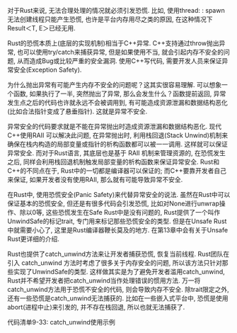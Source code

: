 
对于Rust来说, 无法合理处理的情况就必须引发恐慌. 比如, 使用thread: : spawn无法创建线程只能产生恐慌, 也许是平台内存用尽之类的原因, 在这种情况下 Result＜T, E＞已经无用. 

Rust的恐慌本质上(底层的实现机制)相当于C++异常. C++支持通过throw抛出异常, 也可以使用try/catch来捕获异常, 但是如果使用不当, 就会引起内存不安全的问题, 从而造成Bug或比较严重的安全漏洞. 使用C++写代码, 需要开发人员来保证异常安全(Exception Safety). 

为什么抛出异常有可能产生内存不安全的问题呢？这其实很容易理解. 可以想象一个函数, 如果执行了一半, 突然抛出了异常, 那么会发生什么？函数提前返回, 异常发生点之后的代码也许就永远不会被调用到, 有可能造成资源泄漏和数据结构恶化(比如合法指针变成了悬垂指针). 这就是异常不安全. 

异常安全的代码要求就是不能在异常抛出时造成资源泄漏和数据结构恶化. 现代C++使用RAII 可以解决此问题, 在异常抛出时, 利用栈回退(Stack Unwind)机制来确保在栈内构造的局部变量或指针的析构函数都可以被一一调用. 这样就可以保证异常安全. 而对于Rust语言, 其底层也是基于 RAII 机制来管理资源的, 在恐慌发生之后, 同样会利用栈回退机制触发局部变量的析构函数来保证异常安全. Rust和C++的不同点在于, Rust中的一切都是编译器可以保证的; 而C++要靠开发者自己来保证, 如果开发者没有使用RAII, 那么就有可能导致异常不安全. 

在Rust中, 使用恐慌安全(Panic Safety)来代替异常安全的说法. 虽然在Rust中可以保证基本的恐慌安全, 但还是有很多代码会引发恐慌, 比如对None进行unwrap操作、除以0等, 这些恐慌发生在Safe Rust中是没有问题的, Rust提供了一个叫作UnwindSafe的标记trait, 专门用来标记那些恐慌安全的类型. 但是在Unsafe Rust中就需要小心了, 这里是Rust编译器鞭长莫及的地方. 在第13章中会有关于Unsafe Rust更详细的介绍. 

Rust也提供了catch_unwind方法来让开发者捕获恐慌, 恢复当前线程. Rust团队在引入 catch_unwind 方法时考虑了很多关于内存安全的问题, 所以该方法只针对那些实现了UnwindSafe的类型. 这样做其实是为了避免开发者滥用catch_unwind, Rust并不希望开发者把catch_unwind当作处理错误的惯用方法. 万一将catch_unwind方法用于恐慌不安全的代码, 则会导致内存不安全. 除trait限定之外, 还有一些恐慌是catch_unwind无法捕获的. 比如在一些嵌入式平台中, 恐慌是使用abort(进程中止)来引发的, 并不存在栈回退, 所以也就无法捕获了. 

代码清单9-33: catch_unwind使用示例

```rust

```

